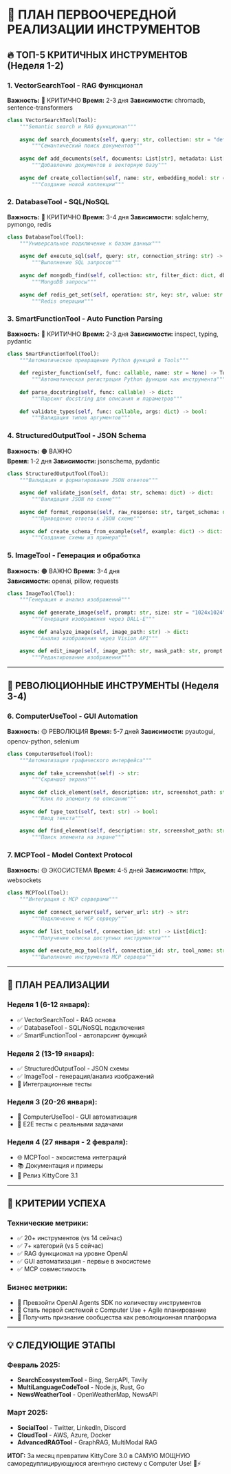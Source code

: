 # 🎯 ПЛАН ПЕРВООЧЕРЕДНОЙ РЕАЛИЗАЦИИ ИНСТРУМЕНТОВ

## 🔥 ТОП-5 КРИТИЧНЫХ ИНСТРУМЕНТОВ (Неделя 1-2)

### 1. VectorSearchTool - RAG Функционал
**Важность:** 🔴 КРИТИЧНО
**Время:** 2-3 дня
**Зависимости:** chromadb, sentence-transformers

```python
class VectorSearchTool(Tool):
    """Semantic search и RAG функционал"""
    
    async def search_documents(self, query: str, collection: str = "default") -> List[Document]:
        """Семантический поиск документов"""
        
    async def add_documents(self, documents: List[str], metadata: List[dict] = None) -> bool:
        """Добавление документов в векторную базу"""
        
    async def create_collection(self, name: str, embedding_model: str = "all-MiniLM-L6-v2") -> bool:
        """Создание новой коллекции"""
```

### 2. DatabaseTool - SQL/NoSQL
**Важность:** 🔴 КРИТИЧНО
**Время:** 3-4 дня
**Зависимости:** sqlalchemy, pymongo, redis

```python
class DatabaseTool(Tool):
    """Универсальное подключение к базам данных"""
    
    async def execute_sql(self, query: str, connection_string: str) -> DataFrame:
        """Выполнение SQL запросов"""
        
    async def mongodb_find(self, collection: str, filter_dict: dict, db_name: str) -> List[dict]:
        """MongoDB запросы"""
        
    async def redis_get_set(self, operation: str, key: str, value: str = None) -> any:
        """Redis операции"""
```

### 3. SmartFunctionTool - Auto Function Parsing
**Важность:** 🔴 КРИТИЧНО
**Время:** 2-3 дня
**Зависимости:** inspect, typing, pydantic

```python
class SmartFunctionTool(Tool):
    """Автоматическое превращение Python функций в Tools"""
    
    def register_function(self, func: callable, name: str = None) -> Tool:
        """Автоматическая регистрация Python функции как инструмента"""
        
    def parse_docstring(self, func: callable) -> dict:
        """Парсинг docstring для описания и параметров"""
        
    def validate_types(self, func: callable, args: dict) -> bool:
        """Валидация типов аргументов"""
```

### 4. StructuredOutputTool - JSON Schema
**Важность:** 🟠 ВАЖНО  
**Время:** 1-2 дня
**Зависимости:** jsonschema, pydantic

```python
class StructuredOutputTool(Tool):
    """Валидация и форматирование JSON ответов"""
    
    async def validate_json(self, data: str, schema: dict) -> dict:
        """Валидация JSON по схеме"""
        
    async def format_response(self, raw_response: str, target_schema: dict) -> dict:
        """Приведение ответа к JSON схеме"""
        
    async def create_schema_from_example(self, example: dict) -> dict:
        """Создание схемы из примера"""
```

### 5. ImageTool - Генерация и обработка
**Важность:** 🟠 ВАЖНО
**Время:** 3-4 дня  
**Зависимости:** openai, pillow, requests

```python
class ImageTool(Tool):
    """Генерация и анализ изображений"""
    
    async def generate_image(self, prompt: str, size: str = "1024x1024") -> str:
        """Генерация изображения через DALL-E"""
        
    async def analyze_image(self, image_path: str) -> dict:
        """Анализ изображения через Vision API"""
        
    async def edit_image(self, image_path: str, mask_path: str, prompt: str) -> str:
        """Редактирование изображения"""
```

---

## 🚀 РЕВОЛЮЦИОННЫЕ ИНСТРУМЕНТЫ (Неделя 3-4)

### 6. ComputerUseTool - GUI Automation
**Важность:** 🟡 РЕВОЛЮЦИЯ
**Время:** 5-7 дней
**Зависимости:** pyautogui, opencv-python, selenium

```python
class ComputerUseTool(Tool):
    """Автоматизация графического интерфейса"""
    
    async def take_screenshot(self) -> str:
        """Скриншот экрана"""
        
    async def click_element(self, description: str, screenshot_path: str) -> bool:
        """Клик по элементу по описанию"""
        
    async def type_text(self, text: str) -> bool:
        """Ввод текста"""
        
    async def find_element(self, description: str, screenshot_path: str) -> dict:
        """Поиск элемента на экране"""
```

### 7. MCPTool - Model Context Protocol  
**Важность:** 🟡 ЭКОСИСТЕМА
**Время:** 4-5 дней
**Зависимости:** httpx, websockets

```python
class MCPTool(Tool):
    """Интеграция с MCP серверами"""
    
    async def connect_server(self, server_url: str) -> str:
        """Подключение к MCP серверу"""
        
    async def list_tools(self, connection_id: str) -> List[dict]:
        """Получение списка доступных инструментов"""
        
    async def execute_mcp_tool(self, connection_id: str, tool_name: str, args: dict) -> dict:
        """Выполнение инструмента MCP сервера"""
```

---

## 📅 ПЛАН РЕАЛИЗАЦИИ

### Неделя 1 (6-12 января):
- ✅ VectorSearchTool - RAG основа
- ✅ DatabaseTool - SQL/NoSQL подключения  
- ✅ SmartFunctionTool - автопарсинг функций

### Неделя 2 (13-19 января):
- ✅ StructuredOutputTool - JSON схемы
- ✅ ImageTool - генерация/анализ изображений
- 🧪 Интеграционные тесты

### Неделя 3 (20-26 января):
- 🚀 ComputerUseTool - GUI автоматизация
- 🧪 E2E тесты с реальными задачами

### Неделя 4 (27 января - 2 февраля):
- 🌐 MCPTool - экосистема интеграций
- 📚 Документация и примеры
- 🚀 Релиз KittyCore 3.1

---

## 🎯 КРИТЕРИИ УСПЕХА

### Технические метрики:
- ✅ 20+ инструментов (vs 14 сейчас)
- ✅ 7+ категорий (vs 5 сейчас)  
- ✅ RAG функционал на уровне OpenAI
- ✅ GUI автоматизация - первые в экосистеме
- ✅ MCP совместимость

### Бизнес метрики:
- 🎯 Превзойти OpenAI Agents SDK по количеству инструментов
- 🎯 Стать первой системой с Computer Use + Agile планирование
- 🎯 Получить признание сообщества как революционная платформа

---

## 💡 СЛЕДУЮЩИЕ ЭТАПЫ

### Февраль 2025:
- **SearchEcosystemTool** - Bing, SerpAPI, Tavily
- **MultiLanguageCodeTool** - Node.js, Rust, Go
- **NewsWeatherTool** - OpenWeatherMap, NewsAPI

### Март 2025:
- **SocialTool** - Twitter, LinkedIn, Discord  
- **CloudTool** - AWS, Azure, Docker
- **AdvancedRAGTool** - GraphRAG, MultiModal RAG

**ИТОГ:** За месяц превратим KittyCore 3.0 в САМУЮ МОЩНУЮ саморедуплицирующуюся агентную систему с Computer Use! 🚀⚡ 
